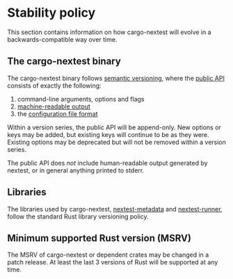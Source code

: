 # Stability policy

This section contains information on how cargo-nextest will evolve in a backwards-compatible way over time.

## The cargo-nextest binary

The cargo-nextest binary follows [semantic versioning](https://semver.org/), where the [public API](https://semver.org/#spec-item-1) consists of exactly the following:
1. command-line arguments, options and flags
2. [machine-readable output](machine-readable.md)
3. the [configuration file format](configuration.md)

Within a version series, the public API will be append-only. New options or keys may be added, but existing keys will continue to be as they were. Existing options may be deprecated but will not be removed within a version series.

The public API does *not* include human-readable output generated by nextest, or in general anything printed to stderr.

## Libraries

The libraries used by cargo-nextest, [nextest-metadata](https://crates.io/crates/nextest-metadata) and [nextest-runner](https://crates.io/crates/nextest-runner), follow the standard Rust library versioning policy.

## Minimum supported Rust version (MSRV)

The MSRV of cargo-nextest or dependent crates may be changed in a patch release. At least the last 3 versions of Rust will be supported at any time.
